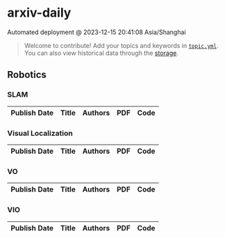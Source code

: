 # arxiv-daily
 Automated deployment @ 2023-12-15 20:41:08 Asia/Shanghai
> Welcome to contribute! Add your topics and keywords in [`topic.yml`](https://github.com/weiningwei/arxiv-daily/blob/main/database/topic.yml).
> You can also view historical data through the [storage](https://github.com/weiningwei/arxiv-daily/blob/main/database/storage).

## Robotics

### SLAM
|Publish Date|Title|Authors|PDF|Code|
| :---: | :---: | :---: | :---: | :---: |

### Visual Localization
|Publish Date|Title|Authors|PDF|Code|
| :---: | :---: | :---: | :---: | :---: |

### VO
|Publish Date|Title|Authors|PDF|Code|
| :---: | :---: | :---: | :---: | :---: |

### VIO
|Publish Date|Title|Authors|PDF|Code|
| :---: | :---: | :---: | :---: | :---: |

